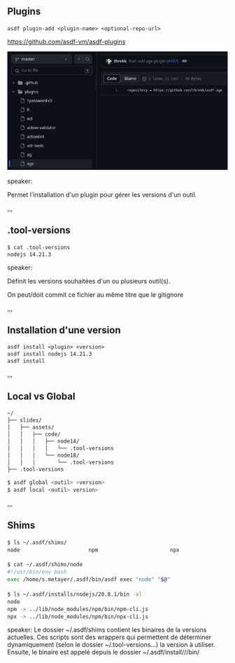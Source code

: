 ## Plugins

```shell
asdf plugin-add <plugin-name> <optional-repo-url>
```

<https://github.com/asdf-vm/asdf-plugins>

<img src="assets/img/community.png" alt="ASDF community plugin">


speaker:

Permet l'installation d'un plugin pour gérer les versions d'un outil.

,,,

## .tool-versions

```shell
$ cat .tool-versions
nodejs 14.21.3
```

<!-- <span class="img_background" style="--top: 300%; --left: 110%; --width: 100px; --height: 500px; ----cover: auto; --image: url('/assets/img/illustrations/crop/Devfest_2023_Affiche_Principal_Couleur_garden.png')"></span> -->

speaker:

Définit les versions souhaitées d'un ou plusieurs outil(s).

On peut/doit commit ce fichier au même titre que le gitignore

,,,

## Installation d'une version

```shell
asdf install <plugin> <version>
asdf install nodejs 14.21.3
asdf install
```

,,,

## Local vs Global

```text
~/
├── slides/
│   ├── assets/
│   │   ├── code/
│   │   │   ├── node14/
│   │   │   │   └── .tool-versions
│   │   │   └── node18/
│   │   │       └── .tool-versions
├── .tool-versions
```

```bash
$ asdf global <outil> <version>
$ asdf local <outil> version>
```

,,,

## Shims

```bash
$ ls ~/.asdf/shims/
node                      npm                       npx

$ cat ~/.asdf/shims/node
#!/usr/bin/env bash
exec /home/s.metayer/.asdf/bin/asdf exec "node" "$@"

$ ls ~/.asdf/installs/nodejs/20.8.1/bin -al
node
npm -> ../lib/node_modules/npm/bin/npm-cli.js
npx -> ../lib/node_modules/npm/bin/npx-cli.js
```

speaker: Le dossier ~/.asdf/shims contient les binaires de la versions actuelles.
Ces scripts sont des wrappers qui permettent de déterminer dynamiquement (selon le dossier ~/.tool-versions...) la version à utiliser. Ensuite, le binaire est appelé depuis le dossier ~/.asdf/install/<tool>/<version>/bin/<bin>
